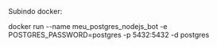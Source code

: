Subindo docker:

docker run --name meu_postgres_nodejs_bot -e POSTGRES_PASSWORD=postgres -p 5432:5432 -d postgres